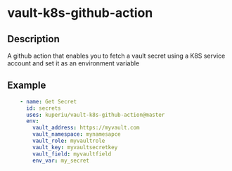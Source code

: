 # vault-k8s-github-action

## Description
A github action that enables you to fetch a vault secret using a K8S service account and set it as an environment variable

## Example
```yaml
    - name: Get Secret
      id: secrets
      uses: kuperiu/vault-k8s-github-action@master
      env:
        vault_address: https://myvault.com
        vault_namespace: mynamesapce
        vault_role: myvaultrole
        vault_key: myvaultsecretkey
        vault_field: myvaultfield
        env_var: my_secret
```
